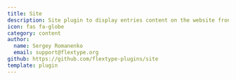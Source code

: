 ```yaml
---
title: Site
description: Site plugin to display entries content on the website frontend.
icon: fas fa-globe
category: content
author:
  name: Sergey Romanenko
  email: support@flextype.org
github: https://github.com/flextype-plugins/site
template: plugin
---
```



